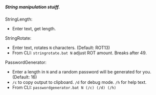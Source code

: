 ##### String manipulation stuiff.

StringLength:
* Enter text, get length.

StringRotate:
* Enter text, rotates `N` characters. (Default: ROT13)
* From CLI: `stringrotate.bat N` adjust ROT amount. Breaks after 49.

PasswordGenerator:
* Enter a length in `N` and a random password will be generated for you. (Default: 16)
* `/c` to copy output to clipboard. `/d` for debug mode. `/h` for help text.
* From CLI: `passwordgenerator.bat N (/c) (/d) (/h)`